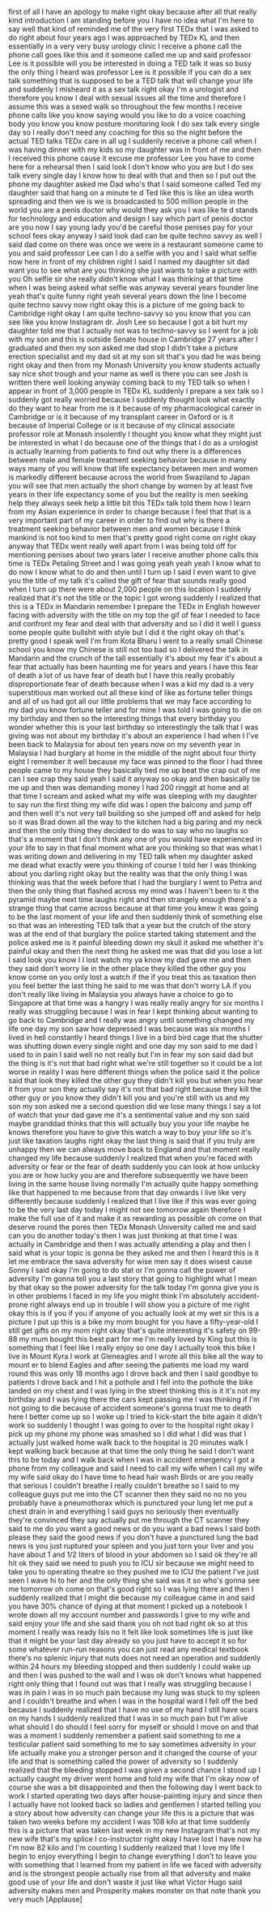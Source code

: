 
first of all I have an apology to make
right okay because after all that really
kind introduction I am standing before
you I have no idea what I&#39;m here to say
well that kind of reminded me of the
very first TEDx that I was asked to do
right about four years ago I was
approached by TEDx KL and then
essentially in a very very busy urology
clinic I receive a phone call the phone
call goes like this and it someone
called me up and said professor Lee is
it possible will you be interested in
doing a TED talk it was so busy the only
thing I heard was professor Lee is it
possible if you can do a sex talk
something that is supposed to be a TED
talk that will change your life and
suddenly I misheard it as a sex talk
right okay I&#39;m a urologist and therefore
you know I deal with sexual issues all
the time and therefore I assume this was
a sexed walk so throughout the few
months I receive phone calls like you
know saying would you like to do a voice
coaching body you know you know posture
monitoring look I do sex talk every
single day so I really don&#39;t need any
coaching for this so the night before
the actual TED talks TEDx care in all ug
I suddenly receive a phone call when I
was having dinner with my kids so my
daughter was in front of me and then I
received this phone cause it excuse me
professor Lee you have to come here for
a rehearsal then I said look I don&#39;t
know who you are but I do sex talk every
single day I know how to deal with that
and then so I put out the phone my
daughter asked me Dad who&#39;s that I said
someone called Ted
my daughter said that hang on a minute
te d Ted like this is like an idea worth
spreading and then we is we is
broadcasted to 500 million people in the
world you are a penis doctor why would
they ask you I was like te d stands for
technology and education and design I
say which part of penis doctor are you
now I say young lady you&#39;d be careful
those penises pay for your school fees
okay anyway I said look dad can be quite
techno savvy as well I said dad come on
there was once we were in a restaurant
someone came to you and said professor
Lee can I do a selfie with you and I
said what selfie now here in front of my
children
right I said I named my daughter sit dad
want you to see what are you thinking
she just wants to take a picture with
you Oh selfie sir she really didn&#39;t know
what I was thinking at that time when I
was being asked what selfie was anyway
several years founder line yeah that&#39;s
quite funny right
yeah several years down the line I
become quite techno savvy now right okay
this is a picture of me going back to
Cambridge right okay
I am quite techno-savvy so you know that
you can see like you know Instagram dr.
Josh Lee so because I got a bit hurt my
daughter told me that I actually not was
to techno-savvy so I went for a job with
my son and this is outside Senate house
in Cambridge 27 years after I graduated
and then my son asked me dad stop I
didn&#39;t take a picture erection
specialist and my dad sit at my son sit
that&#39;s you dad he was being right okay
and then from my Monash University you
know students actually say nice shot
trough and your name as well is there
you can see Josh is written there well
looking anyway coming back to my TED
talk so when I appear in front of 3,000
people in TEDx KL suddenly I prepare a
sex talk so I suddenly got really
worried because I suddenly thought look
what exactly do they want to hear from
me is it because of my pharmacological
career in Cambridge or is it because of
my transplant career in Oxford or is it
because of Imperial College or is it
because of my clinical associate
professor role at Monash insolently I
thought you know what they might just be
interested in what I do because one of
the things that I do as a urologist is
actually learning from patients to find
out why there is a differences between
male and female treatment seeking
behavior because in many ways many of
you will know that life expectancy
between men and women is markedly
different because across the world from
Swaziland to Japan you will see that men
actually the short change by women by at
least five years in their life
expectancy some of you but the reality
is men seeking help they always seek
help a little bit this TEDx talk
told them how I learn from my Asian
experience in order to change because I
feel that that is a very important part
of my career in order to find out why is
there a treatment seeking behavior
between men and women because I think
mankind is not too kind to men that&#39;s
pretty good right come on right okay
anyway that TEDx went really well apart
from I was being told off for mentioning
penises about two years later I receive
another phone calls this time is TEDx
Petaling Street and I was going yeah
yeah yeah I know what to do now I know
what to do and then until I turn up I
said I even want to give you the title
of my talk it&#39;s called the gift of fear
that sounds really good when I turn up
there were about 2,000 people on this
location I suddenly realized that it&#39;s
not the title or the topic I got wrong
suddenly I realized that this is a TEDx
in Mandarin remember I prepare the TEDx
in English however facing with adversity
with the title on my top the gif of fear
I needed to face and confront my fear
and deal with that adversity and so I
did it
well I guess some people quite bullshit
with style but I did it the right okay
oh that&#39;s pretty good I speak well I&#39;m
from Kota Bharu I went to a really small
Chinese school you know my Chinese is
still not too bad
so I delivered the talk in Mandarin and
the crunch of the tall essentially it&#39;s
about my fear it&#39;s about a fear that
actually has been haunting me for years
and years I have this fear of death a
lot of us have fear of death but I have
this really probably disproportionate
fear of death because when I was a kid
my dad is a very superstitious man
worked out all these kind of like as
fortune teller things and all of us had
got all our little problems that we may
face according to my dad you know
fortune teller and for mine I was told I
was going to die on my birthday and then
so the interesting things that every
birthday you wonder whether this is your
last birthday so interestingly the talk
that I was giving was not about my
birthday it&#39;s about an experience I had
when I I&#39;ve been back to Malaysia for
about ten years now on my seventh year
in Malaysia I had burglary at home in
the middle of the night about four
thirty eight I remember it well because
my face was pinned to the floor I had
three people came to my house they
basically tied me up beat the crap out
of me
can I see crap they said yeah I said it
anyway so okay and then basically tie me
up and then was demanding money I had
200 ringgit at home and at that time I
scream and asked what my wife was
sleeping with my daughter to say run the
first thing my wife did was I open the
balcony and jump off and then well it&#39;s
not very tall building so she jumped off
and asked for help so it was Brad down
all the way to the kitchen had a big
paring and my neck and then the only
thing they decided to do was to say who
no laughs so that&#39;s a moment that I
don&#39;t think any one of you would have
experienced in your life to say in that
final moment
what are you thinking so that was what I
was writing down and delivering in my
TED talk when my daughter asked me dead
what exactly were you thinking of course
I told her I was thinking about you
darling
right okay but the reality was that the
only thing I was thinking was that the
week before that I had the burglary I
went to Petra and then the only thing
that flashed across my mind was I
haven&#39;t been to it the pyramid
maybe next time laughs right and then
strangely enough there&#39;s a strange thing
that came across because at that time
you knew it was going to be the last
moment of your life and then suddenly
think of something else
so that was an interesting TED talk that
a year but the crutch of the story was
at the end of that burglary the police
started taking statement and the police
asked me is it painful bleeding down my
skull it asked me whether it&#39;s painful
okay and then the next thing he asked me
was that did you lose a lot I said look
you know I I lost watch my ya know my
dad gave me and then they said don&#39;t
worry lie in the other place they killed
the other guy you know come on you only
lost a watch if the if you treat this as
taxation then you feel better the last
thing he said to me was that don&#39;t worry
LA if you don&#39;t really like living in
Malaysia you always have a choice to go
to Singapore at that time was a hangry I
was really really angry for six months I
really was struggling because I was in
fear I kept thinking about wanting to go
back to Cambridge and I really was angry
until something changed my life one day
my son saw how depressed I was because
was six months I lived in hell
constantly I heard things I live in a
bird bird cage that the shutter was
shutting down every single night and one
day my son said to me dad I used to in
pain I said well no not really but I&#39;m
in fear my son said dad but the thing is
it&#39;s not that bad right what we&#39;re still
together so it could be a lot worse in
reality I was here
different things when the police said it
the police said that look they killed
the other guy they didn&#39;t kill you but
when you hear it from your son they
actually say it&#39;s not that bad right
because they kill the other guy or you
know they didn&#39;t kill you and you&#39;re
still with us and my son my son asked me
a second question
did we lose many things I say a lot of
watch that your dad gave me it&#39;s a
sentimental value and my son said maybe
granddad thinks that this will actually
buy you your life maybe he knows
therefore you have to give this watch a
way to buy your life so it&#39;s just like
taxation laughs right okay the last
thing is said that if you truly are
unhappy then we can always move back to
England and that moment really changed
my life because suddenly I realized that
when you&#39;re faced with adversity or fear
or the fear of death suddenly you can
look at how unlucky you are or how lucky
you are
and therefore subsequently we have been
living in the same house living normally
I&#39;m actually quite happy something like
that happened to me because from that
day onwards I live like very differently
because suddenly I realized that I live
like if this was ever going to be the
very last day today I might not see
tomorrow again therefore I make the full
use of it and make it as rewarding as
possible
oh come on that deserve round the pores
then TEDx Monash University called me
and said can you do another today&#39;s then
I was just thinking at that time I was
actually in Cambridge and then I was
actually attending a play and then I
said what is your topic is gonna be they
asked me and then I heard this is it let
me embrace the sava adversity for wise
men say it does wisest cause Sonny I
said okay I&#39;m going to do stat or I&#39;m
gonna call the power of adversity I&#39;m
gonna tell you a last story that going
to highlight what I mean by that okay so
the power adversity for the talk today
I&#39;m gonna give you is in other problems
I faced in my life you might think I&#39;m
absolutely accident-prone right always
end up in trouble I will show you a
picture of me right okay this is if you
if you if anyone of you actually look at
my wet sir this is a picture I put up
this is a bike my mom bought for you
have a fifty-year-old I still get gifts
on my mom right okay that&#39;s quite
interesting it&#39;s safety on 99-88 my mum
bought this best part for me I&#39;m really
loved by King but this is something that
I feel like I really enjoy so one day I
actually took this bike I live in Mount
Kyra I work at Gleneagles and I wrote
all this bike all the way to mount er to
blend Eagles and after seeing the
patients me load my ward round this was
only 18 months ago I drove back and then
I said goodbye to patients I drove back
and I hit a pothole and I fell into the
pothole the bike landed on my chest and
I was lying in the street thinking this
is it it&#39;s not my birthday
and I was lying there the cars kept
passing me I was thinking if I&#39;m not
going to die because of accident
someone&#39;s gonna trust me to death here I
better come up so I woke up I tried to
kick-start the bite again it didn&#39;t work
so suddenly I thought I was going to
over to the hospital right okay I pick
up my phone my phone was smashed
so I did what I did was that I actually
just walked home walk back to the
hospital is 20 minutes walk I kept
walking back because at that time the
only thing he said I don&#39;t want this to
be today and I walk back when I was in
accident emergency I got a phone from my
colleague and said I need to call my
wife when I call my wife my wife said
okay do I have time to head hair wash
Birds or are you really that serious
I couldn&#39;t breathe I really couldn&#39;t
breathe so I said to my colleague guys
put me into the CT scanner then they
said no no no you probably have a
pneumothorax which is punctured your
lung let me put a chest drain in and
everything I said guys no seriously then
eventually they&#39;re convinced they say
actually put me through the CT scanner
they said to me do you want a good news
or do you want a bad news I said both
please they said the good news if you
don&#39;t have a punctured lung the bad news
is you just ruptured your spleen and you
just torn your liver and you have about
1 and 1/2 liters of blood in your
abdomen so I said ok they&#39;re all hit ok
they said we need to push you to ICU sir
because we might need to take you to
operating theatre so they pushed me to
ICU the patient I&#39;ve just seen I wave hi
to her and the only thing she said was
it so who&#39;s gonna see me tomorrow oh
come on that&#39;s good right so I was lying
there and then I suddenly realized that
I might die because my colleague came in
and said you have 30% chance of dying at
that moment I picked up a notebook I
wrote down all my account number and
passwords I give to my wife and said
enjoy your life and she said thank you
oh not bad right ok so at this moment I
really was ready Isis no it felt like
look sometimes life is just like that it
might be your last day already so you
just have to accept it so for some
whatever run-run reasons you can just
read any medical textbook there&#39;s no
splenic injury that nuts does not need
an operation and suddenly within 24
hours my bleeding stopped
and then suddenly I could wake up and
then I was pushed to the wall and I was
ok don&#39;t knows what happened right
only thing that I found out was that I
really was struggling because I was in
pain I was in so much pain
because my lung was stuck to my spleen
and I couldn&#39;t breathe and when I was in
the hospital ward I fell off the bed
because I suddenly realized that I have
no use of my hand I still have scars on
my hands
I suddenly realized that I was in so
much pain but I&#39;m alive
what should I do should I feel sorry for
myself or should I move on and that was
a moment I suddenly remember a patient
said something to me a testicular
patient said something to me to say
sometimes adversity in your life
actually make you a stronger person and
it changed the course of your life and
that is something called the power of
adversity so I suddenly realized that
the bleeding stopped I was given a
second chance I stood up I actually
caught my driver went home and told my
wife that I&#39;m okay now of course she was
a bit disappointed and then the
following day I went back to work I
started operating two days after
house-painting injury and since then I
actually have not looked back so ladies
and gentlemen I started telling you a
story about how adversity can change
your life this is a picture that was
taken two weeks before my accident I was
108 kilo at that time suddenly this is a
picture that was taken last week in my
new Instagram that&#39;s not my new wife
that&#39;s my splice I co-instructor right
okay I have lost I have now ha I&#39;m now
82 kilo and I&#39;m counting I suddenly
realized that I love my life
I begin to enjoy everything I begin to
change everything I don&#39;t to leave you
with something that I learned from my
patient in life we faced with adversity
and is the strongest people
actually rise from all that adversity
and make good use of your life and don&#39;t
waste it just like what Victor Hugo said
adversity makes men and Prosperity makes
monster on that note thank you very much
[Applause]

